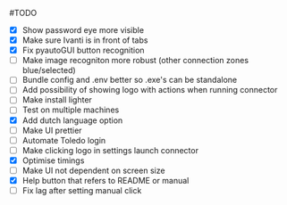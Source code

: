 #TODO

- [x] Show password eye more visible
- [x] Make sure Ivanti is in front of tabs
- [x] Fix pyautoGUI button recognition
- [ ] Make image recogniton more robust (other connection zones blue/selected)
- [ ] Bundle config and .env better so .exe's can be standalone
- [ ] Add possibility of showing logo with actions when running connector
- [ ] Make install lighter
- [ ] Test on multiple machines
- [x] Add dutch language option
- [ ] Make UI prettier
- [ ] Automate Toledo login
- [ ] Make clicking logo in settings launch connector
- [x] Optimise timings
- [ ] Make UI not dependent on screen size
- [x] Help button that refers to README or manual
- [ ] Fix lag after setting manual click